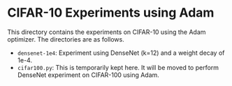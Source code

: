 # CIFAR-10 Experiments using Adam
This directory contains the experiments on CIFAR-10 using the Adam optimizer. The directories are as follows.  

* `densenet-1e4`: Experiment using DenseNet (k=12) and a weight decay of 1e-4.
* `cifar100.py`: This is temporarily kept here. It will be moved to perform DenseNet experiment on CIFAR-100 using Adam.
